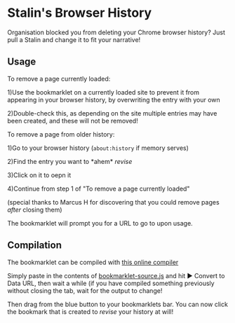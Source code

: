 # Stalin's Browser History
Organisation blocked  you from deleting your Chrome browser history?  Just pull a Stalin and change it to fit your narrative!

## Usage
To remove a page currently loaded:

1)Use the bookmarklet on a currently loaded site to prevent it from appearing in your browser history, by overwriting the entry with your own

2)Double-check this, as depending on the site multiple entries may have been created, and these will not be removed!

To remove a page from older history:

1)Go to your browser history (`about:history` if memory serves)

2)Find the entry you want to \*ahem\* _revise_

3)Click on it to oepn it

4)Continue from step 1 of "To remove a page currently loaded"

(special thanks to Marcus H for discovering that you could remove pages _after_ closing them)

The bookmarklet will prompt you for a URL to go to upon usage.

## Compilation
The bookmarklet can be compiled with [this online compiler](https://www.yourjs.com/bookmarklet/)

Simply paste in the contents of [bookmarklet-source.js](https://raw.githubusercontent.com/mylesbartlett72/stalins-browser-history/main/bookmarklet-source.js) and hit ▶ Convert to Data URL, then wait a while (if you have compiled something previously without closing the tab, wait for the output to change!

Then drag from the blue button to your bookmarklets bar.  You can now click the bookmark that is created to _revise_ your history at will!
